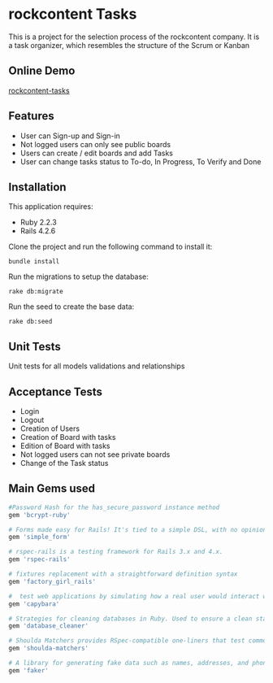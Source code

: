 # rockcontent Tasks

This is a project for the selection process of the rockcontent company.
It is a task organizer, which resembles the structure of the Scrum or Kanban

## Online Demo
[rockcontent-tasks](https://rockcontent-tasks.herokuapp.com/)


## Features
- User can Sign-up and Sign-in
- Not logged users can only see public boards
- Users can create / edit boards and add Tasks
- User can change tasks status to To-do, In Progress, To Verify and Done

## Installation

This application requires:

- Ruby 2.2.3
- Rails 4.2.6

Clone the project and run the following command to install it:

```console
bundle install
```

Run the migrations to setup the database:

```console
rake db:migrate
```

Run the seed to create the base data:

```console
rake db:seed
```
Unit Tests
---------------
Unit tests for all models validations and relationships

Acceptance Tests
---------------
- Login
- Logout
- Creation of Users
- Creation of Board with tasks
- Edition of Board with tasks
- Not logged users can not see private boards
- Change of the Task status

Main Gems used
---------------

```ruby
#Password Hash for the has_secure_password instance method
gem 'bcrypt-ruby'

# Forms made easy for Rails! It's tied to a simple DSL, with no opinion on markup
gem 'simple_form'

# rspec-rails is a testing framework for Rails 3.x and 4.x.
gem 'rspec-rails'

# fixtures replacement with a straightforward definition syntax
gem 'factory_girl_rails'

#  test web applications by simulating how a real user would interact with your app
gem 'capybara'

# Strategies for cleaning databases in Ruby. Used to ensure a clean state for testing
gem 'database_cleaner'

# Shoulda Matchers provides RSpec-compatible one-liners that test common Rails functionality
gem 'shoulda-matchers'

# A library for generating fake data such as names, addresses, and phone numbers
gem 'faker'
